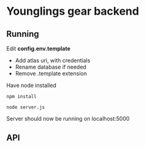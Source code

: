 # Younglings gear backend

## Running

Edit **config.env.template**
- Add atlas uri, with credentials
- Rename database if needed
- Remove .template extension

Have node installed

```npm install``` 

```node server.js```

Server should now be running on localhost:5000

## API
